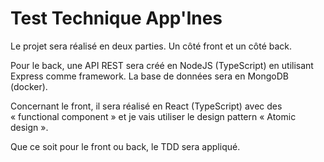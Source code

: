 # Test Technique App'Ines

Le projet sera réalisé en deux parties. Un côté front et un côté back. 

Pour le back, une API REST sera créé en NodeJS (TypeScript) en utilisant Express comme framework. 
La base de données sera en MongoDB (docker). 

Concernant le front, il sera réalisé en React (TypeScript) avec des « functional component » et je vais utiliser le design pattern « Atomic design ». 

Que ce soit pour le front ou back, le TDD sera appliqué.

